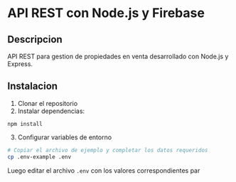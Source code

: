 # API REST con Node.js y Firebase

## Descripcion

API REST para gestion de propiedades en venta desarrollado con Node.js y Express.

## Instalacion

1. Clonar el repositorio
2. Instalar dependencias:

```shell
npm install
```

3. Configurar variables de entorno

```bash
# Copiar el archivo de ejemplo y completar los datos requeridos
cp .env-example .env
```

Luego editar el archivo `.env` con los valores correspondientes par